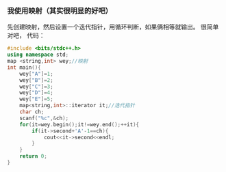### 我使用映射（其实很明显的好吧）
先创建映射，然后设置一个迭代指针，用循环判断，如果俩相等就输出。
很简单对吧，
代码：
```cpp
#include <bits/stdc++.h>
using namespace std;
map <string,int> wey;//映射
int main(){
	wey["A"]=1;
	wey["B"]=2;
	wey["C"]=3;
	wey["D"]=4;
	wey["E"]=5;
	map<string,int>::iterator it;//迭代指针
	char ch;
	scanf("%c",&ch);
	for(it=wey.begin();it!=wey.end();++it){
		if(it->second+'A'-1==ch){
			cout<<it->second<<endl;
		}
	}
	return 0;
}
```